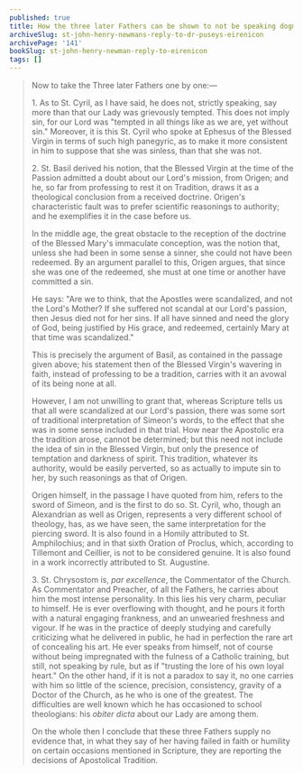 ```yaml
---
published: true
title: How the three later Fathers can be shown to not be speaking dogmatically about Mary not being sinless
archiveSlug: st-john-henry-newmans-reply-to-dr-puseys-eirenicon
archivePage: '141'
bookSlug: st-john-henry-newman-reply-to-eirenicon
tags: []
---
```


> Now to take the Three later Fathers one by one:—
>
> 1\. As to St. Cyril, as I have said, he does not, strictly speaking, say more than that our Lady was grievously tempted. This does not imply sin, for our Lord was "tempted in all things like as we are, yet without sin." Moreover, it is this St. Cyril who spoke at Ephesus of the Blessed Virgin in terms of such high panegyric, as to make it more consistent in him to suppose that she was sinless, than that she was not.
>
> 2\. St. Basil derived his notion, that the Blessed Virgin at the time of the Passion admitted a doubt about our Lord's mission, from Origen; and he, so far from professing to rest it on Tradition, draws it as a theological conclusion from a received doctrine. Origen's characteristic fault was to prefer scientific reasonings to authority; and he exemplifies it in the case before us.
>
> In the middle age, the great obstacle to the reception of the doctrine of the Blessed Mary's immaculate conception, was the notion that, unless she had been in some sense a sinner, she could not have been redeemed. By an argument parallel to this, Origen argues, that since she was one of the redeemed, she must at one time or another have committed a sin.
>
> He says: "Are we to think, that the Apostles were scandalized, and not the Lord's Mother? If she suffered not scandal at our Lord's passion, then Jesus died not for her sins. If all have sinned and need the glory of God, being justified by His grace, and redeemed, certainly Mary at that time was scandalized."
>
> This is precisely the argument of Basil, as contained in the passage given above; his statement then of the Blessed Virgin's wavering in faith, instead of professing to be a tradition, carries with it an avowal of its being none at all.
>
> However, I am not unwilling to grant that, whereas Scripture tells us that all were scandalized at our Lord's passion, there was some sort of traditional interpretation of Simeon's words, to the effect that she was in some sense included in that trial. How near the Apostolic era the tradition arose, cannot be determined; but this need not include the idea of sin in the Blessed Virgin, but only the presence of temptation and darkness of spirit. This tradition, whatever its authority, would be easily perverted, so as actually to impute sin to her, by such reasonings as that of Origen.
>
> Origen himself, in the passage I have quoted from him, refers to the sword of Simeon, and is the first to do so. St. Cyril, who, though an Alexandrian as well as Origen, represents a very different school of theology, has, as we have seen, the same interpretation for the piercing sword. It is also found in a Homily attributed to St. Amphilochius; and in that sixth Oration of Proclus, which, according to Tillemont and Ceillier, is not to be considered genuine. It is also found in a work incorrectly attributed to St. Augustine.
>
> 3\. St. Chrysostom is, *par excellence*, the Commentator of the Church. As Commentator and Preacher, of all the Fathers, he carries about him the most intense personality. In this lies his very charm, peculiar to himself. He is ever overflowing with thought, and he pours it forth with a natural engaging frankness, and an unwearied freshness and vigour. If he was in the practice of deeply studying and carefully criticizing what he delivered in public, he had in perfection the rare art of concealing his art. He ever speaks from himself, not of course without being impregnated with the fulness of a Catholic training, but still, not speaking by rule, but as if "trusting the lore of his own loyal heart." On the other hand, if it is not a paradox to say it, no one carries with him so little of the science, precision, consistency, gravity of a Doctor of the Church, as he who is one of the greatest. The difficulties are well known which he has occasioned to school theologians: his *obiter dicta* about our Lady are among them.
>
> On the whole then I conclude that these three Fathers supply no evidence that, in what they say of her having failed in faith or humility on certain occasions mentioned in Scripture, they are reporting the decisions of Apostolical Tradition.
